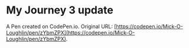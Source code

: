 # My Journey 3 update

A Pen created on CodePen.io. Original URL: [https://codepen.io/Mick-O-Loughlin/pen/zYbmZPX](https://codepen.io/Mick-O-Loughlin/pen/zYbmZPX).

